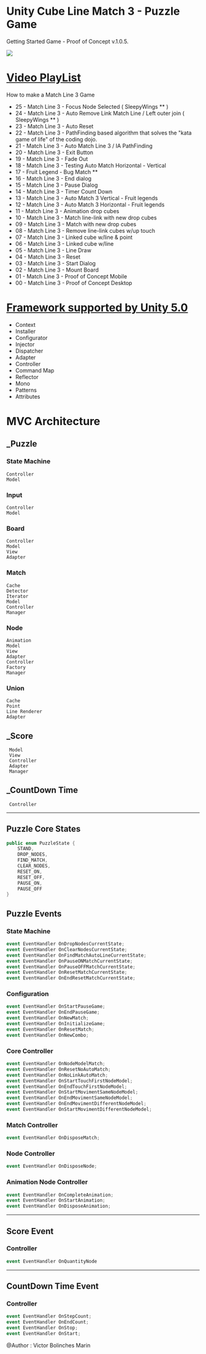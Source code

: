 # Unity Cube Line Match 3 - Puzzle Game

Getting Started Game - Proof of Concept  v.1.0.5.

![](gif/Match-Three-v.1.0.5.gif)

# [Video PlayList](https://www.youtube.com/playlist?list=PLNph7ndeSqE8GtUUGKSLgPERU7Lj6-8YI)


How to make a Match Line 3 Game 
* 25 - Match Line 3 - Focus Node Selected  ( SleepyWings ** )
* 24 - Match Line 3 - Auto Remove Link Match Line / Left outer join ( SleepyWings ** )
* 23 - Match Line 3 - Auto Reset 
* 22 - Match Line 3 - PathFinding based algorithm that solves the "kata game of life" of the coding dojo.
* 21 - Match Line 3 - Auto Match Line 3 / IA PathFinding
* 20 - Match Line 3 - Exit Button
* 19 - Match Line 3 - Fade Out 
* 18 - Match Line 3 - Testing Auto Match Horizontal - Vertical
* 17 - Fruit Legend - Bug Match **
* 16 - Match Line 3 - End dialog
* 15 - Match Line 3 - Pause Dialog
* 14 - Match Line 3 - Timer Count Down
* 13 - Match Line 3 - Auto Match 3 Vertical - Fruit legends
* 12 - Match Line 3 - Auto Match 3 Horizontal - Fruit legends
* 11 - Match Line 3 - Animation drop cubes
* 10 - Match Line 3 - Match line-link with new drop cubes
* 09 - Match Line 3 - Match with new drop cubes
* 08 - Match Line 3 - Remove line-link cubes w/up touch
* 07 - Match Line 3 - Linked cube w/line & point
* 06 - Match Line 3 - Linked cube w/line
* 05 - Match Line 3 - Line Draw
* 04 - Match Line 3 - Reset
* 03 - Match Line 3 - Start Dialog
* 02 - Match Line 3 - Mount Board
* 01 - Match Line 3 - Proof of Concept Mobile
* 00 - Match Line 3 - Proof of Concept Desktop

# [Framework supported by Unity 5.0](https://github.com/vicboma1/FrameworkUnity)
* Context
* Installer
* Configurator
* Injector
* Dispatcher
* Adapter
* Controller
* Command Map
* Reflector
* Mono
* Patterns
* Attributes

# MVC Architecture

## _Puzzle

### State Machine
```
Controller
Model
```

### Input
```
Controller
Model
```
### Board
```
Controller 
Model
View
Adapter
```

### Match
```
Cache
Detector
Iterator
Model
Controller
Manager
```

### Node
```
Animation
Model
View
Adapter
Controller
Factory
Manager
```

### Union
```
Cache
Point
Line Renderer
Adapter
```

## _Score
```
 Model
 View
 Controller
 Adapter
 Manager
```

## _CountDown Time
```
 Controller
```


_______________



## Puzzle Core States
```c#
public enum PuzzleState {
	STAND,
	DROP_NODES,
	FIND_MATCH,
	CLEAR_NODES,
	RESET_ON,
	RESET_OFF,
	PAUSE_ON,
	PAUSE_OFF
}

```

## Puzzle Events

### State Machine 
```c#
event EventHandler OnDropNodesCurrentState;
event EventHandler OnClearNodesCurrentState;
event EventHandler OnFindMatchAutoLineCurrentState;
event EventHandler OnPauseONMatchCurrentState;
event EventHandler OnPauseOFFMatchCurrentState;
event EventHandler OnResetMatchCurrentState;
event EventHandler OnEndResetMatchCurrentState;
```

### Configuration
```c#
event EventHandler OnStartPauseGame;
event EventHandler OnEndPauseGame;
event EventHandler OnNewMatch;
event EventHandler OnInitializeGame;
event EventHandler OnResetMatch;
event EventHandler OnNewCombo;
```

### Core Controller
```c#
event EventHandler OnNodeModelMatch;
event EventHandler OnResetNoAutoMatch;
event EventHandler OnNoLinkAutoMatch;
event EventHandler OnStartTouchFirstNodeModel;
event EventHandler OnEndTouchFirstNodeModel;
event EventHandler OnStartMovimentSameNodeModel;
event EventHandler OnEndMovimentSameNodeModel;
event EventHandler OnEndMovimentDifferentNodeModel;
event EventHandler OnStartMovimentDifferentNodeModel;
```

### Match Controller 
```c#
event EventHandler OnDisposeMatch;
```

### Node Controller
```c#
event EventHandler OnDisposeNode;
```

### Animation Node Controller
```c#
event EventHandler OnCompleteAnimation;
event EventHandler OnStartAnimation;
event EventHandler OnDisposeAnimation;
```


_______________



## Score Event

### Controller
```c# 
event EventHandler OnQuantityNode
```


_______________



## CountDown Time Event

### Controller
```c# 
event EventHandler OnStepCount;
event EventHandler OnEndCount;
event EventHandler OnStop;
event EventHandler OnStart;
```


@Author : Victor Bolinches Marin

